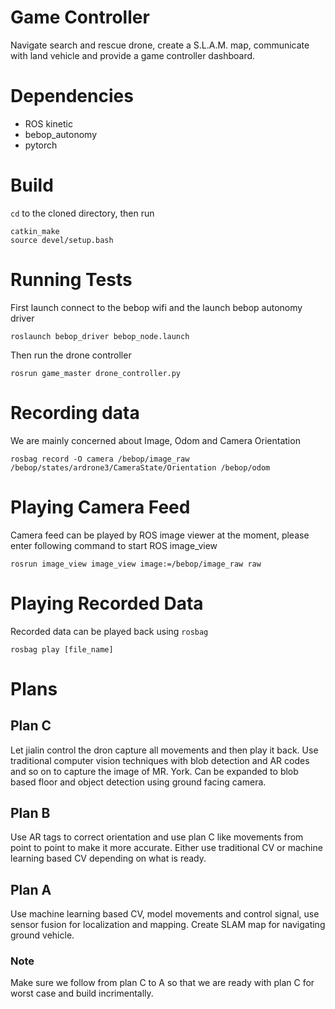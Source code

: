 # Game Controller
Navigate search and rescue drone, create a S.L.A.M. map,  communicate with land vehicle and provide a game controller dashboard.

# Dependencies
* ROS kinetic
* bebop_autonomy
* pytorch

# Build
`cd` to the cloned directory, then run
```
catkin_make
source devel/setup.bash
```

# Running Tests
First launch connect to the bebop wifi and the launch bebop autonomy driver
```
roslaunch bebop_driver bebop_node.launch
```
Then run the drone controller
```
rosrun game_master drone_controller.py
```

# Recording data
We are mainly concerned about Image, Odom and Camera Orientation
```
rosbag record -O camera /bebop/image_raw /bebop/states/ardrone3/CameraState/Orientation /bebop/odom
```

# Playing Camera Feed
Camera feed can be played by ROS image viewer at the moment, please enter following command to start ROS image_view
```
rosrun image_view image_view image:=/bebop/image_raw raw
```

# Playing Recorded Data
Recorded data can be played back using `rosbag`
```
rosbag play [file_name]
```

# Plans

## Plan C
Let jialin control the dron capture all movements and then play it back.
Use traditional computer vision techniques with blob detection and AR codes and so on to capture the image of MR. York.
Can be expanded to blob based floor and object detection using ground facing camera.

## Plan B
Use AR tags to correct orientation and use plan C like movements from point to point to make it more accurate.
Either use traditional CV or machine learning based CV depending on what is ready.

## Plan A
Use machine learning based CV, model movements and control signal, use sensor fusion for localization and mapping. Create SLAM map for navigating ground vehicle.

### Note
Make sure we follow from plan C to A so that we are ready with plan C for worst case and build incrimentally.
